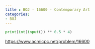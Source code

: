 ```yaml
---
title : BOJ - 16600 - Contemporary Art
categories:
- BOJ
---
```


```python
print(int(input()) ** 0.5 * 4)
```

https://www.acmicpc.net/problem/16600

